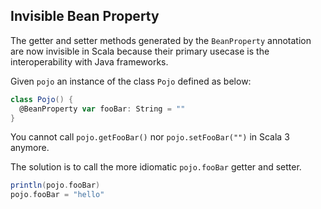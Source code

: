 ## Invisible Bean Property

The getter and setter methods generated by the `BeanProperty` annotation are now invisible in Scala because their primary usecase is the interoperability with Java frameworks.

Given `pojo` an instance of the class `Pojo` defined as below:

```scala
class Pojo() {
  @BeanProperty var fooBar: String = ""
}
```

You cannot call `pojo.getFooBar()` nor `pojo.setFooBar("")` in Scala 3 anymore.

The solution is to call the more idiomatic `pojo.fooBar` getter and setter.

```scala
println(pojo.fooBar)
pojo.fooBar = "hello"
```
